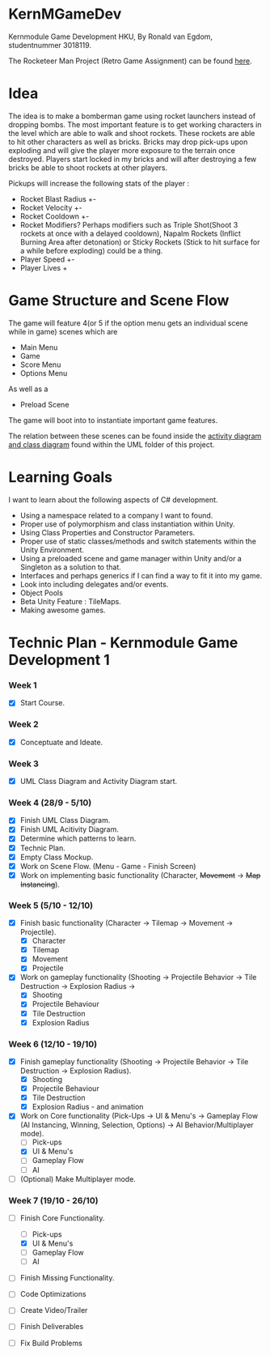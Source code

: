 # KernMGameDev
Kernmodule Game Development HKU, By Ronald van Egdom, studentnummer 3018119.

The Rocketeer Man Project (Retro Game Assignment) can be found [here](https://github.com/Cheezegami/HKU-KernMGameDev/tree/master/Rocketeer%20Man%20Files).

# Idea
The idea is to make a bomberman game using rocket launchers instead of dropping bombs. The most important feature is to get working characters in the level which are able to walk and shoot rockets. These rockets are able to hit other characters as well as bricks. Bricks may drop pick-ups upon exploding and will give the player more exposure to the terrain once destroyed. Players start locked in my bricks and will after destroying a few bricks be able to shoot rockets at other players.

Pickups will increase the following stats of the player :
- Rocket Blast Radius +-
- Rocket Velocity +-
- Rocket Cooldown +-
- Rocket Modifiers? Perhaps modifiers such as Triple Shot(Shoot 3 rockets at once with a delayed cooldown), Napalm Rockets (Inflict Burning Area after detonation) or Sticky Rockets (Stick to hit surface for a while before exploding) could be a thing.
- Player Speed +-
- Player Lives +

# Game Structure and Scene Flow
The game will feature 4(or 5 if the option menu gets an individual scene while in game) scenes which are
- Main Menu
- Game
- Score Menu
- Options Menu

As well as a
- Preload Scene

The game will boot into to instantiate important game features.

The relation between these scenes can be found inside the [activity diagram and class diagram](https://github.com/Cheezegami/HKU-KernMGameDev/tree/master/Rocketeer%20Man%20Files/UML) found within the UML folder of this project.

# Learning Goals
I want to learn about the following aspects of C# development.
- Using a namespace related to a company I want to found.
- Proper use of polymorphism and class instantiation within Unity.
- Using Class Properties and Constructor Parameters.
- Proper use of static classes/methods and switch statements within the Unity Environment.
- Using a preloaded scene and game manager within Unity and/or a Singleton as a solution to that.
- Interfaces and perhaps generics if I can find a way to fit it into my game.
- Look into including delegates and/or events.
- Object Pools
- Beta Unity Feature : TileMaps.
- Making awesome games.

# Technic Plan - Kernmodule Game Development 1
### Week 1
- [x] Start Course.
### Week 2
- [x] Conceptuate and Ideate.
### Week 3
- [x] UML Class Diagram and Activity Diagram start.
### Week 4 (28/9 - 5/10) 
- [x] Finish UML Class Diagram.
- [x] Finish UML Acitivity Diagram.
- [x] Determine which patterns to learn.
- [x] Technic Plan.
- [x] Empty Class Mockup.
- [x] Work on Scene Flow. (Menu - Game - Finish Screen)
- [x] Work on implementing basic functionality (Character, ~~Movement~~ -> ~~Map Instancing~~). 
### Week 5 (5/10 - 12/10) 
- [x] Finish basic functionality (Character -> Tilemap -> Movement -> Projectile).
  - [x] Character
  - [x] Tilemap
  - [x] Movement
  - [x] Projectile
- [x] Work on gameplay functionality (Shooting -> Projectile Behavior -> Tile Destruction -> Explosion Radius -> 
  - [x] Shooting
  - [x] Projectile Behaviour
  - [x] Tile Destruction
  - [x] Explosion Radius

### Week 6 (12/10 - 19/10)
- [x] Finish gameplay functionality (Shooting -> Projectile Behavior -> Tile Destruction -> Explosion Radius).
  - [x] Shooting
  - [x] Projectile Behaviour
  - [x] Tile Destruction
  - [x] Explosion Radius - and animation
- [x] Work on Core functionality (Pick-Ups -> UI & Menu's -> Gameplay Flow (AI Instancing, Winning, Selection, Options) -> AI Behavior/Multiplayer mode).
  - [ ] Pick-ups
  - [x] UI & Menu's
  - [ ] Gameplay Flow
  - [ ] AI
- [ ] \(Optional) Make Multiplayer mode.
### Week 7 (19/10 - 26/10)
- [ ] Finish Core Functionality.
  - [ ] Pick-ups
  - [x] UI & Menu's
  - [ ] Gameplay Flow
  - [ ] AI
- [ ] Finish Missing Functionality.
- [ ] Code Optimizations
- [ ] Create Video/Trailer
- [ ] Finish Deliverables
- [ ] Fix Build Problems

